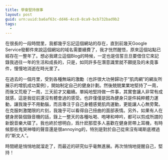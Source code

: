 ```yaml
---
title: 學會堅持做事
layout: post
guid: urn:uuid:ba6af63c-dd46-4cc8-8ca9-bcb732bad9b2
tags:
  - 
---
```


在很長的一段時間里，我都幾乎忘記這個網站的存在，直到前幾天Google Service發郵件來說這個網站的域名需要續費了，我才恍然醒悟，原來這個站點已經存在一整年了。想必我建立這個Blog的時候，一定也是信誓旦旦要借住它來記錄我過往一年的生活和成長的，只是，如同許多在潛意識里就不願提及的未竟事件，慢慢地消逝在時光里了。

在過去的一個月里，受到各種無端的激勵（也許很大功勞歸功于“肌肉網”的網友所展示的增肌成功案例），開始制定自己的健身計劃。然後兢兢業業地堅持了一周，而後又荒廢了一周，三天前才又繼續。單純地堅持做一件事，其實會讓人非常有成就感，這是我從前還沒有體會過的感受。也許僅僅是因為健身只是件純粹體力運動，讓我幾乎不用動腦，而且專注于自己身體感覺肌肉運動，更能讓人心無旁騖。在克服刺激閾限的片刻，我幾乎可以看得自己扭曲的面部表情。另外，如果有人在健身房裝個錄音機的話，錄上一整天的各種吆喝、咆哮和呻吟，都可以剪成所謂的新銳音樂大碟了。我也終於想明白，爲什麽那麼多人喜歡在健身房帶上耳機，有時候那些鬼哭神嚎的聲音還是很annoying的，特別是對於自己從來沒有竭斯底裡過的“斯文人”。

時間總是悄悄地就溜走了，而最近的研究似乎毫無進展。再次悄悄地提醒自己，堅持！
